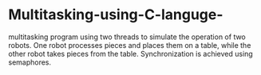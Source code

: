 # Multitasking-using-C-languge-
multitasking program using two threads to simulate the operation of two robots. One robot processes pieces and places them on a table, while the other robot takes pieces from the table. Synchronization is achieved using semaphores.
